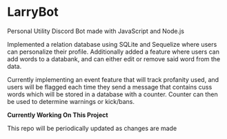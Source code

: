 # LarryBot

Personal Utility Discord Bot made with JavaScript and Node.js

Implemented a relation database using SQLite and Sequelize where users can personalize their profile. Additionally added a feature where users can add words to a databank, and can either edit or remove said word from the data. 


Currently implementing an event feature that will track profanity used, and users will be flagged each time they send a message that contains cuss words which will be stored in a database with a counter. Counter can then be used to determine warnings or kick/bans. 

**Currently Working On This Project**

This repo will be periodically updated as changes are made
